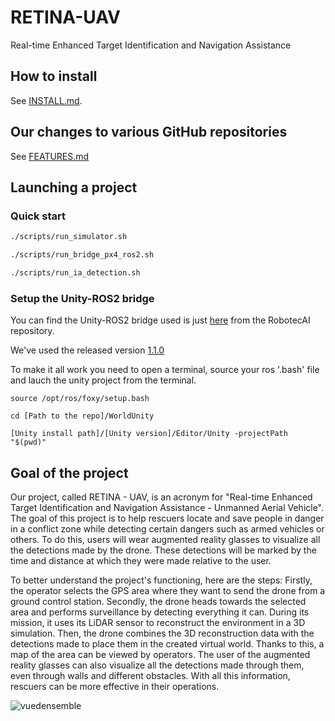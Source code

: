 # RETINA-UAV 

Real-time Enhanced Target Identification and Navigation Assistance

## How to install

See [INSTALL.md](INSTALL.md).

## Our changes to various GitHub repositories

See [FEATURES.md](FEATURES.md)

## Launching a project

### Quick start

```bash
./scripts/run_simulator.sh
```

```bash
./scripts/run_bridge_px4_ros2.sh
```

```bash
./scripts/run_ia_detection.sh
```

### Setup the Unity-ROS2 bridge

You can find the Unity-ROS2 bridge used is just [here](https://github.com/RobotecAI/ros2-for-unity) from the RobotecAI repository.

We've used the released version [1.1.0](https://github.com/RobotecAI/ros2-for-unity/releases/tag/1.1.0)

To make it all work you need to open a terminal, source your ros '.bash' file and lauch the unity project from the terminal.

```shell
source /opt/ros/foxy/setup.bash

cd [Path to the repo]/WorldUnity

[Unity install path]/[Unity version]/Editor/Unity -projectPath "$(pwd)"
```

## Goal of the project

Our project, called RETINA - UAV, is an acronym for "Real-time Enhanced Target Identification and Navigation Assistance - Unmanned Aerial Vehicle". The goal of this project is to help rescuers locate and save people in danger in a conflict zone while detecting certain dangers such as armed vehicles or others. To do this, users will wear augmented reality glasses to visualize all the detections made by the drone. These detections will be marked by the time and distance at which they were made relative to the user.

To better understand the project's functioning, here are the steps:
Firstly, the operator selects the GPS area where they want to send the drone from a ground control station.
Secondly, the drone heads towards the selected area and performs surveillance by detecting everything it can. During its mission, it uses its LiDAR sensor to reconstruct the environment in a 3D simulation. Then, the drone combines the 3D reconstruction data with the detections made to place them in the created virtual world. Thanks to this, a map of the area can be viewed by operators. The user of the augmented reality glasses can also visualize all the detections made through them, even through walls and different obstacles. With all this information, rescuers can be more effective in their operations.

![vuedensemble](https://user-images.githubusercontent.com/67638224/229091129-bc7cf787-7bd7-434d-a9a2-0387f956fbc0.png)

